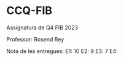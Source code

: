 # CCQ-FIB
Assignatura de Q4 FIB 2023

Professor: Rosend Rey

Nota de les entregues:
    E1: 10
    E2: 9
    E3: 7
    E4:
